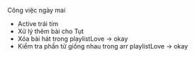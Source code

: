 Công việc ngày mai

- Active trái tim
- Xử lý thêm bài cho Tụt
- Xóa bài hát trong playlistLove -> okay
- Kiểm tra phần tử giống nhau trong arr playlistLove -> okay
